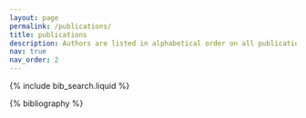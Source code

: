 ```yaml
---
layout: page
permalink: /publications/
title: publications
description: Authors are listed in alphabetical order on all publications, except for COMSNETS 2024, PoPETs 2023 and IJCAI 2019, where authors are listed by contribution.
nav: true
nav_order: 2
---
```


<!-- _pages/publications.md -->

<!-- Bibsearch Feature -->

{% include bib_search.liquid %}

<div class="publications">

{% bibliography %}

</div>
